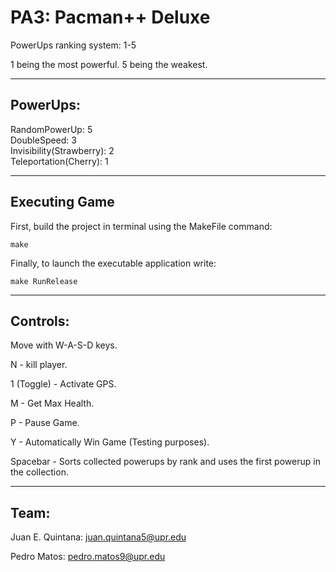 # PA3: Pacman++ Deluxe

PowerUps ranking system: 1-5

1 being the most powerful.
5 being the weakest.

------------------

## PowerUps:

RandomPowerUp: 5    
DoubleSpeed: 3    
Invisibility(Strawberry): 2    
Teleportation(Cherry): 1

------------------

## Executing Game

First, build the project in terminal using the MakeFile command:

```
make
```

Finally, to launch the executable application write:

```
make RunRelease
```

------------------



## Controls:

Move with W-A-S-D keys.

N - kill player.

1 (Toggle) - Activate GPS.

M - Get Max Health.

P - Pause Game.

Y - Automatically Win Game (Testing purposes).

Spacebar - Sorts collected powerups by rank and uses the first powerup in the collection.

------------------

## Team:

Juan E. Quintana: juan.quintana5@upr.edu

Pedro Matos: pedro.matos9@upr.edu
